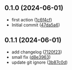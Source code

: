 ## 0.1.0 (2024-06-01)

* first action ([1c6f4cf](https://github.com/AZANIR/delete-workflow-runs/commit/1c6f4cf))
* Initial commit ([47da5a6](https://github.com/AZANIR/delete-workflow-runs/commit/47da5a6))

## 0.1.1 (2024-06-01)

* add changelog ([7120f23](https://github.com/AZANIR/delete-workflow-runs/commit/7120f23))
* small fix ([d8e3963](https://github.com/AZANIR/delete-workflow-runs/commit/d8e3963))
* update git ignore ([3b87c0d](https://github.com/AZANIR/delete-workflow-runs/commit/3b87c0d))